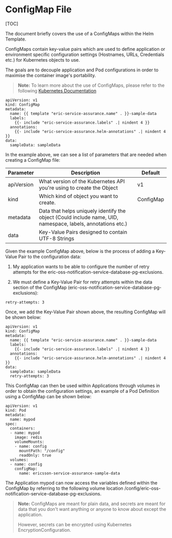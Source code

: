 # ConfigMap File

[TOC]

The document briefly covers the use of a ConfigMaps within the Helm Template.

ConfigMaps contain key-value pairs which are used to define application or environment specific configuration settings (Hostnames, URLs, Credentials etc.) for Kubernetes objects to use.

The goals are to decouple application and Pod configurations in order to maximise the container image's portability.

> **Note:** To learn more about the use of ConfigMaps, please refer to the following [Kubernetes Documentation](https://kubernetes.io/docs/concepts/configuration/configmap/)

```
apiVersion: v1
kind: ConfigMap
metadata:
  name: {{ template "eric-service-assurance.name" . }}-sample-data
  labels:
    {{- include "eric-service-assurance.labels" .| nindent 4 }}
  annotations:
    {{- include "eric-service-assurance.helm-annotations" .| nindent 4 }}
data:
  sampleData: sampleData
```

In the example above, we can see a list of parameters that are needed when creating a ConfigMap file:

| Parameter  | Description                                                                                                 | Default   |
| ---------- | ----------------------------------------------------------------------------------------------------------- | --------- |
| apiVersion | What version of the Kubernetes API you're using to create the Object                                        | v1        |
| kind       | Which kind of object you want to create.                                                                    | ConfigMap |
| metadata   | Data that helps uniquely identify the object (Could include name, UID, namespace, labels, annotations etc.) |           |
| data       | Key-Value Pairs designed to contain UTF-8 Strings                                                           |           |

Given the example ConfigMap above, below is the process of adding a Key-Value Pair to the configuration data:

1. My application wants to be able to configure the number of retry attempts for the eric-oss-notification-service-database-pg-exclusions.

2. We must define a Key-Value Pair for retry attempts within the data section of the ConfigMap (eric-oss-notification-service-database-pg-exclusions):

```
retry-attempts: 3
```

Once, we add the Key-Value Pair shown above, the resulting ConfigMap will be shown below:

```
apiVersion: v1
kind: ConfigMap
metadata:
  name: {{ template "eric-service-assurance.name" . }}-sample-data
  labels:
    {{- include "eric-service-assurance.labels" .| nindent 4 }}
  annotations:
    {{- include "eric-service-assurance.helm-annotations" .| nindent 4 }}
data:
  sampleData: sampleData
  retry-attempts: 3
```

This ConfigMap can then be used within Applications through volumes in order to obtain the configuration settings, an example of a Pod Definition using a ConfigMap can be shown below:

```
apiVersion: v1
kind: Pod
metadata:
  name: mypod
spec:
  containers:
  - name: mypod
    image: redis
    volumeMounts:
    - name: config
      mountPath: "/config"
      readOnly: true
  volumes:
  - name: config
    configMap:
      name: ericsson-service-assurance-sample-data
```

The Application mypod can now access the variables defined within the ConfigMap by referring to the following volume location /config/eric-oss-notification-service-database-pg-exclusions.

> **Note:** ConfigMaps are meant for plain data, and secrets are meant for data that you don't want anything or anyone to know about except the application.
>
> However, secrets can be encrypted using Kubernetes EncryptionConfiguration.
